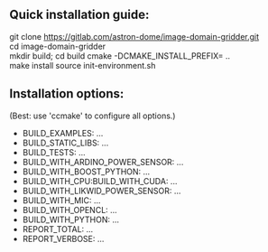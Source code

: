 ## Quick installation guide:    

git clone https://gitlab.com/astron-dome/image-domain-gridder.git     
cd image-domain-gridder     
mkdir build; cd build
cmake -DCMAKE_INSTALL_PREFIX=<installpath> ..     
make install
source init-environment.sh

## Installation options:    
(Best: use 'ccmake' to configure all options.)    

* BUILD_EXAMPLES: ...
* BUILD_STATIC_LIBS: ...
* BUILD_TESTS: ...
* BUILD_WITH_ARDINO_POWER_SENSOR: ...
* BUILD_WITH_BOOST_PYTHON: ...
* BUILD_WITH_CPU:BUILD_WITH_CUDA: ...
* BUILD_WITH_LIKWID_POWER_SENSOR: ...
* BUILD_WITH_MIC: ...
* BUILD_WITH_OPENCL: ...
* BUILD_WITH_PYTHON: ...
* REPORT_TOTAL: ...
* REPORT_VERBOSE: ...

